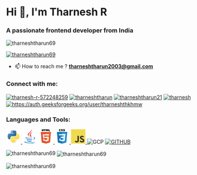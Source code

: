 <h1 align="left">Hi 👋, I'm Tharnesh R</h1>
<h3 align="left">A passionate frontend developer from India</h3>

<p align="left"> <img src="https://komarev.com/ghpvc/?username=tharneshtharun69&label=Profile%20views&color=0e75b6&style=flat" alt="tharneshtharun69" /> </p>

<p align="left"> <a href="https://github.com/ryo-ma/github-profile-trophy"><img src="https://github-profile-trophy.vercel.app/?username=tharneshtharun69" alt="tharneshtharun69" /></a> 

- 📫 How to reach me ? **tharneshtharun2003@gmail.com**
</p>
<h3 align="left">Connect with me:</h3>
<p align="left">
<a href="https://linkedin.com/in/tharnesh-r-572248259" target="blank"><img align="center" src="https://raw.githubusercontent.com/rahuldkjain/github-profile-readme-generator/master/src/images/icons/Social/linked-in-alt.svg" alt="tharnesh-r-572248259" height="30" width="40" /></a>
<a href="https://www.codechef.com/users/tharneshtharun" target="blank"><img align="center" src="https://cdn.codechef.com/images/cc-logo.svg" alt="tharneshtharun" height="30" width="40" /></a>
<a href="https://www.hackerrank.com/tharneshtharun21" target="blank"><img align="center" src="https://raw.githubusercontent.com/rahuldkjain/github-profile-readme-generator/master/src/images/icons/Social/hackerrank.svg" alt="tharneshtharun21" height="30" width="40" /></a>
<a href="https://www.leetcode.com/tharnesh" target="blank"><img align="center" src="https://raw.githubusercontent.com/rahuldkjain/github-profile-readme-generator/master/src/images/icons/Social/leet-code.svg" alt="tharnesh" height="30" width="40" /></a>
<a href="https://auth.geeksforgeeks.org/user/https://auth.geeksforgeeks.org/user/tharneshthkhmw" target="blank"><img align="center" src="https://raw.githubusercontent.com/rahuldkjain/github-profile-readme-generator/master/src/images/icons/Social/geeks-for-geeks.svg" alt="https://auth.geeksforgeeks.org/user/tharneshthkhmw" height="30" width="40" /></a>
</p>

<h3 align="left">Languages and Tools:</h3>
<p align="left">
  <a href="https://www.python.org" target="_blank" rel="noreferrer"> <img src="https://raw.githubusercontent.com/devicons/devicon/master/icons/python/python-original.svg" alt="python" width="40" height="40"/> </a>
  <img src="https://raw.githubusercontent.com/devicons/devicon/master/icons/java/java-original.svg" alt="java" width="40" height="40"/> </a> 
<a href="https://www.w3.org/html/" target="_blank" rel="noreferrer"><img src="https://raw.githubusercontent.com/devicons/devicon/master/icons/html5/html5-original-wordmark.svg" alt="HTML5" width="40" height="40"/> </a> 
  <a href="https://developer.mozilla.org/en-US/docs/Web/JavaScript" target="_blank" rel="noreferrer"> 
  <a href="https://www.w3schools.com/css/" target="_blank" rel="noreferrer"> <img src="https://raw.githubusercontent.com/devicons/devicon/master/icons/css3/css3-original-wordmark.svg" alt="CSS3" width="40" height="40"/> </a> <a href="https://cloud.google.com" target="_blank" rel="noreferrer"> 
    <img src="https://raw.githubusercontent.com/devicons/devicon/master/icons/javascript/javascript-original.svg" alt="JAVASCRIPT" width="40" height="40"/> </a> 
  <img src="https://www.vectorlogo.zone/logos/google_cloud/google_cloud-icon.svg" alt="GCP" width="40" height="40"/> </a> <a href="https://www.w3.org/html/" target="_blank" rel="noreferrer"> 
    <a href="https://iconscout.com/icons/github" target="_blank" rel="noreferrer">
      <img src="https://www.google.com/imgres?q=github%20icon%20link%20for%20github%20readme%20file&imgurl=https%3A%2F%2Fgithub.githubassets.com%2Fassets%2FGitHub-Mark-ea2971cee799.png&imgrefurl=https%3A%2F%2Fgithub.com%2Flogos&docid=H8p6HHzcTglWAM&tbnid=thYE3r73bm1jUM&vet=12ahUKEwitgYDYwN2FAxWqd2wGHUDeAQMQM3oECHoQAA..i&w=560&h=560&hcb=2&ved=2ahUKEwitgYDYwN2FAxWqd2wGHUDeAQMQM3oECHoQAA" alt="GITHUB" width="40" height="40"/></a>
</p>

<p><img align="left" src="https://github-readme-stats.vercel.app/api/top-langs?username=tharneshtharun69&show_icons=true&locale=en&layout=compact" alt="tharneshtharun69" /></p>

<p>&nbsp;<img align="center" src="https://github-readme-stats.vercel.app/api?username=tharneshtharun69&show_icons=true&locale=en" alt="tharneshtharun69" /></p>

<p><img align="center" src="https://github-readme-streak-stats.herokuapp.com/?user=tharneshtharun69&" alt="tharneshtharun69" /></p>

